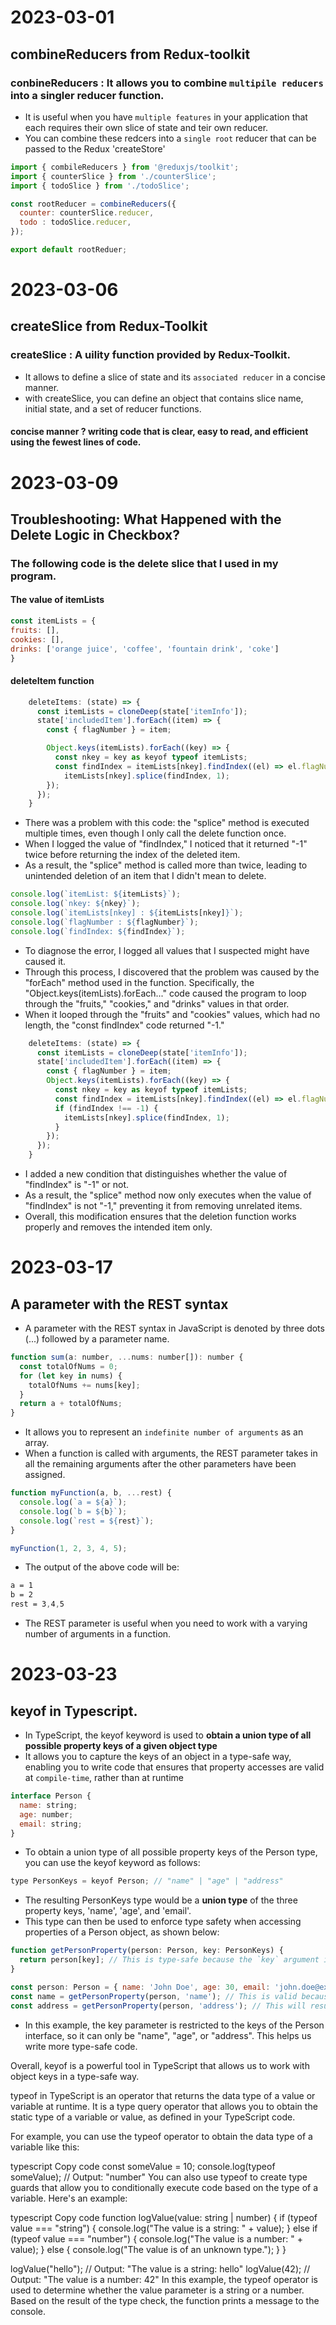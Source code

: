 
# 2023-03-01
## combineReducers from Redux-toolkit
### conbineReducers : It allows you to combine `multipile reducers` into a singler reducer function.
- It is useful when you have `multiple features` in your application that each requires their own slice of state and teir own reducer.
- You can combine these redcers into a `single root` reducer that can be passed to the Redux 'createStore'
```js
import { combileReducers } from '@reduxjs/toolkit';
import { counterSlice } from './counterSlice';
import { todoSlice } from './todoSlice';

const rootReducer = combineReducers({
  counter: counterSlice.reducer,
  todo : todoSlice.reducer,
});

export default rootReduer;
```

# 2023-03-06
## createSlice from Redux-Toolkit 
### createSlice : A uility function provided by Redux-Toolkit.
- It allows to define a slice of state and its `associated reducer` in a concise manner.
- with createSlice, you can define an object that contains slice name, initial state, and a set of reducer functions.
#### concise manner ? writing code that is clear,  easy to read, and efficient using the fewest lines of code.


# 2023-03-09
## Troubleshooting: What Happened with the Delete Logic in Checkbox?
### The following code is the delete slice that I used in my program.
#### The value of itemLists
```js
const itemLists = {
fruits: [],
cookies: [],
drinks: ['orange juice', 'coffee', 'fountain drink', 'coke']
}
```

#### deleteItem function
```js
    deleteItems: (state) => {
      const itemLists = cloneDeep(state['itemInfo']);
      state['includedItem'].forEach((item) => {
        const { flagNumber } = item;

        Object.keys(itemLists).forEach((key) => {
          const nkey = key as keyof typeof itemLists;
          const findIndex = itemLists[nkey].findIndex((el) => el.flagNumber === flagNumber);
            itemLists[nkey].splice(findIndex, 1);
        });
      });
    }
```
- There was a problem with this code: the "splice" method is executed multiple times, even though I only call the delete function once.
- When I logged the value of "findIndex," I noticed that it returned "-1" twice before returning the index of the deleted item.
- As a result, the "splice" method is called more than twice, leading to unintended deletion of an item that I didn't mean to delete.

```js
console.log(`itemList: ${itemLists}`);
console.log(`nkey: ${nkey}`);
console.log(`itemLists[nkey] : ${itemLists[nkey]}`);
console.log(`flagNumber : ${flagNumber}`);
console.log(`findIndex: ${findIndex}`);
```
- To diagnose the error, I logged all values that I suspected might have caused it.
- Through this process, I discovered that the problem was caused by the "forEach" method used in the function. Specifically, the "Object.keys(itemLists).forEach..." code caused the program to loop through the "fruits," "cookies," and "drinks" values in that order.
- When it looped through the "fruits" and "cookies" values, which had no length, the "const findIndex" code returned "-1."

```js
    deleteItems: (state) => {
      const itemLists = cloneDeep(state['itemInfo']);
      state['includedItem'].forEach((item) => {
        const { flagNumber } = item;
        Object.keys(itemLists).forEach((key) => {
          const nkey = key as keyof typeof itemLists;
          const findIndex = itemLists[nkey].findIndex((el) => el.flagNumber === flagNumber);
          if (findIndex !== -1) {
            itemLists[nkey].splice(findIndex, 1);
          }
        });
      });
    }
```
 - I added a new condition that distinguishes whether the value of "findIndex" is "-1" or not.
 - As a result, the "splice" method now only executes when the value of "findIndex" is not "-1," preventing it from removing unrelated items.
 - Overall, this modification ensures that the deletion function works properly and removes the intended item only.
 
# 2023-03-17
## A parameter with the REST syntax 
- A parameter with the REST syntax in JavaScript is denoted by three dots (...) followed by a parameter name.
```js
function sum(a: number, ...nums: number[]): number {
  const totalOfNums = 0;
  for (let key in nums) {
    totalOfNums += nums[key];
  }
  return a + totalOfNums;
}
```
-  It allows you to represent an `indefinite number of arguments` as an array.
-  When a function is called with arguments, the REST parameter takes in all the remaining arguments after the other parameters have been assigned.
```js
function myFunction(a, b, ...rest) {
  console.log(`a = ${a}`);
  console.log(`b = ${b}`);
  console.log(`rest = ${rest}`);
}

myFunction(1, 2, 3, 4, 5);

```
- The output of the above code will be:
```css
a = 1
b = 2
rest = 3,4,5
```
- The REST parameter is useful when you need to work with a varying number of arguments in a function.

# 2023-03-23
## keyof in Typescript.
- In TypeScript, the keyof keyword is used to **obtain a union type of all possible property keys of a given object type**
- It allows you to capture the keys of an object in a type-safe way, enabling you to write code that ensures that property accesses are valid at `compile-time`, rather than at runtime

```js
interface Person {
  name: string;
  age: number;
  email: string;
}
```
- To obtain a union type of all possible property keys of the Person type, you can use the keyof keyword as follows:
```js
type PersonKeys = keyof Person; // "name" | "age" | "address"
```
- The resulting PersonKeys type would be a **union type** of the three property keys, 'name', 'age', and 'email'.
- This type can then be used to enforce type safety when accessing properties of a Person object, as shown below:
```js
function getPersonProperty(person: Person, key: PersonKeys) {
  return person[key]; // This is type-safe because the `key` argument is guaranteed to be a valid property key of `Person`.
}

const person: Person = { name: 'John Doe', age: 30, email: 'john.doe@example.com' };
const name = getPersonProperty(person, 'name'); // This is valid because `'name'` is a valid property key of `Person`.
const address = getPersonProperty(person, 'address'); // This will result in a compile-time error because `'address'` is not a property key of `Person`.
```
- In this example, the key parameter is restricted to the keys of the Person interface, so it can only be "name", "age", or "address". This helps us write more type-safe code.

Overall, keyof is a powerful tool in TypeScript that allows us to work with object keys in a type-safe way.




typeof in TypeScript is an operator that returns the data type of a value or variable at runtime. It is a type query operator that allows you to obtain the static type of a variable or value, as defined in your TypeScript code.

For example, you can use the typeof operator to obtain the data type of a variable like this:

typescript
Copy code
const someValue = 10;
console.log(typeof someValue); // Output: "number"
You can also use typeof to create type guards that allow you to conditionally execute code based on the type of a variable. Here's an example:

typescript
Copy code
function logValue(value: string | number) {
  if (typeof value === "string") {
    console.log("The value is a string: " + value);
  } else if (typeof value === "number") {
    console.log("The value is a number: " + value);
  } else {
    console.log("The value is of an unknown type.");
  }
}

logValue("hello"); // Output: "The value is a string: hello"
logValue(42); // Output: "The value is a number: 42"
In this example, the typeof operator is used to determine whether the value parameter is a string or a number. Based on the result of the type check, the function prints a message to the console.
